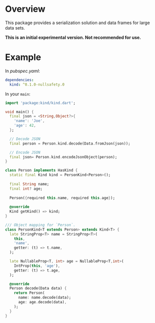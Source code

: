 # Overview

This package provides a serialization solution and data frames for large data sets.

__This is an initial experimental version. Not recommended for use.__

# Example
In _pubspec.yaml_:
```yaml
dependencies:
  kind: ^0.1.0-nullsafety.0
```

In your `main`:
```dart
import 'package:kind/kind.dart';

void main() {
  final json = <String,Object?>{
    'name': 'Joe',
    'age': 42,
  };

  // Decode JSON
  final person = Person.kind.decode(Data.fromJson(json));

  // Encode JSON
  final json= Person.kind.encodeJsonObject(person);
}

class Person implements HasKind {
  static final Kind kind = PersonKind<Person>();
  
  final String name;
  final int? age;
  
  Person({required this.name, required this.age});
  
  @override
  Kind getKind() => kind;
}

/// Object mapping for `Person`.
class PersonKind<T extends Person> extends Kind<T> {
  late StringProp<T> name = StringProp<T>(
    this,
    'name',
    getter: (t) => t.name,
  );

  late NullableProp<T, int> age = NullableProp<T,int>(
    IntProp(this, 'age'),
    getter: (t) => t.age,
  );

  @override
  Person decode(Data data) {
    return Person(
      name: name.decode(data);
      age: age.decode(data),
    );
  }
}
```